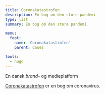 ```yaml
---
title: Coronakatastrofen
description: En bog om den store pandemi
type: list
summary: En bog om den store pandemi

menu:
  foot:
    name: 'Coronakatastrofen'
    parent: Cases

tools:
  - hugo
---
```


En dansk _brand-_ og medieplatform

[Coronakatastrofen](https://www.20-coronavirus-20.com/da/) er en bog om coronavirus.
